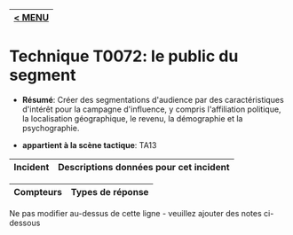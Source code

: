 |[< MENU](../../README.md)|
|---|
# Technique T0072: le public du segment

* **Résumé**: Créer des segmentations d'audience par des caractéristiques d'intérêt pour la campagne d'influence, y compris l'affiliation politique, la localisation géographique, le revenu, la démographie et la psychographie.

* **appartient à la scène tactique**: TA13


|Incident |Descriptions données pour cet incident |
|-------- |-------------------- |



|Compteurs |Types de réponse |
|-------- |-------------- |


Ne pas modifier au-dessus de cette ligne - veuillez ajouter des notes ci-dessous